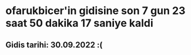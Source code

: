 # ofarukbicer'in gidisine son 7 gun 23 saat 50 dakika 17 saniye kaldi

## Gidis tarihi: 30.09.2022 :(
